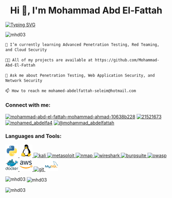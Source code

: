 <h1 align="center">Hi 👋, I'm Mohammad Abd El-Fattah</h1> <a href="https://git.io/typing-svg"><img src="https://readme-typing-svg.demolab.com?font=Fira+Code&weight=800&size=30&duration=3000&pause=1000&color=00C823&center=true&vCenter=true&width=1250&lines=A+Bachelor's+Degree+Student+Of+Computer+Science+%7C+Penetration+Tester;I+can't+get+enough+of+learning+and+breaking+things+%F0%9F%9A%80" alt="Typing SVG" /></a> <p align="left"> <img src="https://komarev.com/ghpvc/?username=mhd03&label=Profile%20views&color=0e75b6&style=flat" alt="mhd03" /> </p>

    🌱 I’m currently learning Advanced Penetration Testing, Red Teaming, and Cloud Security

    👨‍💻 All of my projects are available at https://github.com/Mohammad-Abd-El-Fattah

    💬 Ask me about Penetration Testing, Web Application Security, and Network Security

    📫 How to reach me mohamed-abdelfattah-seleim@hotmail.com

<h3 align="left">Connect with me:</h3> <p align="left"> <a href="https://www.linkedin.com/in/m-abdelfattah-m" target="blank"><img align="center" src="https://raw.githubusercontent.com/rahuldkjain/github-profile-readme-generator/master/src/images/icons/Social/linked-in-alt.svg" alt="mohammad-abd-el-fattah-mohammad-ahmad-10638b228" height="30" width="40" /></a> <a href="https://stackoverflow.com/users/21521673" target="blank"><img align="center" src="https://raw.githubusercontent.com/rahuldkjain/github-profile-readme-generator/master/src/images/icons/Social/stack-overflow.svg" alt="21521673" height="30" width="40" /></a> <a href="https://www.hackerrank.com/mohamed_abdelfa4" target="blank"><img align="center" src="https://raw.githubusercontent.com/rahuldkjain/github-profile-readme-generator/master/src/images/icons/Social/hackerrank.svg" alt="mohamed_abdelfa4" height="30" width="40" /></a> <a href="https://www.hackerearth.com/@mohammad_abdelfattah" target="blank"><img align="center" src="https://raw.githubusercontent.com/rahuldkjain/github-profile-readme-generator/master/src/images/icons/Social/hackerearth.svg" alt="@mohammad_abdelfattah" height="30" width="40" /></a> </p><h3 align="left">Languages and Tools:</h3> <p align="left"> <a href="https://www.python.org" target="_blank" rel="noreferrer"> <img src="https://raw.githubusercontent.com/devicons/devicon/master/icons/python/python-original.svg" alt="python" width="40" height="40"/> </a> <a href="https://www.linux.org/" target="_blank" rel="noreferrer"> <img src="https://raw.githubusercontent.com/devicons/devicon/master/icons/linux/linux-original.svg" alt="linux" width="40" height="40"/> </a> <a href="https://www.kali.org/" target="_blank" rel="noreferrer"> <img src="https://upload.wikimedia.org/wikipedia/commons/6/6b/Kali_Linux_2.0_wordmark.svg" alt="kali" width="40" height="40"/> </a> <a href="https://www.metasploit.com/" target="_blank" rel="noreferrer"> <img src="https://upload.wikimedia.org/wikipedia/commons/9/9a/Metasploit_Logo.png" alt="metasploit" width="40" height="40"/> </a> <a href="https://nmap.org/" target="_blank" rel="noreferrer"> <img src="https://nmap.org/images/sitelogo-nmap.svg" alt="nmap" width="40" height="40"/> </a> <a href="https://www.wireshark.org/" target="_blank" rel="noreferrer"> <img src="https://www.wireshark.org/assets/images/wslogo.png" alt="wireshark" width="40" height="40"/> </a> <a href="https://www.burpsuite.com/" target="_blank" rel="noreferrer"> <img src="https://portswigger.net/burp/favicon.ico" alt="burpsuite" width="40" height="40"/> </a> <a href="https://owasp.org/" target="_blank" rel="noreferrer"> <img src="https://owasp.org/assets/images/logo.png" alt="owasp" width="40" height="40"/> </a> <a href="https://www.docker.com/" target="_blank" rel="noreferrer"> <img src="https://raw.githubusercontent.com/devicons/devicon/master/icons/docker/docker-original-wordmark.svg" alt="docker" width="40" height="40"/> </a> <a href="https://aws.amazon.com" target="_blank" rel="noreferrer"> <img src="https://raw.githubusercontent.com/devicons/devicon/master/icons/amazonwebservices/amazonwebservices-original-wordmark.svg" alt="aws" width="40" height="40"/> </a> <a href="https://git-scm.com/" target="_blank" rel="noreferrer"> <img src="https://www.vectorlogo.zone/logos/git-scm/git-scm-icon.svg" alt="git" width="40" height="40"/> </a> <a href="https://www.mysql.com/" target="_blank" rel="noreferrer"> <img src="https://raw.githubusercontent.com/devicons/devicon/master/icons/mysql/mysql-original-wordmark.svg" alt="mysql" width="40" height="40"/> </a> </p><p><img align="left" src="https://github-readme-stats.vercel.app/api/top-langs?username=mhd03&show_icons=true&locale=en&layout=compact" alt="mhd03" /></p><p>&nbsp;<img align="center" src="https://github-readme-stats.vercel.app/api?username=mhd03&show_icons=true&locale=en" alt="mhd03" /></p><p><img align="center" src="https://github-readme-streak-stats.herokuapp.com/?user=mhd03&" alt="mhd03" /></p>
